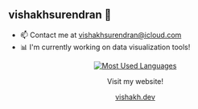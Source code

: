 ## vishakhsurendran 👋

<!--
**vishakhsurendran/vishakhsurendran** is a ✨ _special_ ✨ repository because its `README.md` (this file) appears on your GitHub profile.

- 🔭 I’m currently working on ...
- 🌱 I’m currently learning ...
- 👯 I’m looking to collaborate on ...
- 🤔 I’m looking for help with ...
- 💬 Ask me about ...
- 📫 How to reach me: ...
- 😄 Pronouns: ...
- ⚡ Fun fact: ...
-->

- 📫 Contact me at [vishakhsurendran@icloud.com](mailto:vishakhsurendran@icloud.com)
- 📊 I'm currently working on data visualization tools!

<div align="center">
  
[![Most Used Languages](https://github-readme-stats.vercel.app/api/top-langs/?username=vishakhsurendran&layout=compact&bg_color=00000000&border_color=00000000&text_color=fff)](https://github.com/anuraghazra/github-readme-stats)

</div>

<div align="center">

Visit my website! 

</div>

<div align="center">

[vishakh.dev](https://vishakh.dev)

</div>

<br />
